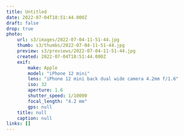 ```yaml
---
title: Untitled
date: 2022-07-04T18:51:44.000Z
draft: false
drop: true
photo:
    url: s3/images/2022-07-04-11-51-44.jpg
    thumb: s3/thumbs/2022-07-04-11-51-44.jpg
    preview: s3/previews/2022-07-04-11-51-44.jpg
    created: 2022-07-04T18:51:44.000Z
    exif:
        make: Apple
        model: "iPhone 12 mini"
        lens: "iPhone 12 mini back dual wide camera 4.2mm f/1.6"
        iso: 32
        aperture: 1.6
        shutter_speed: 1/10000
        focal_length: "4.2 mm"
        gps: null
    title: null
    caption: null
links: []
---
```


